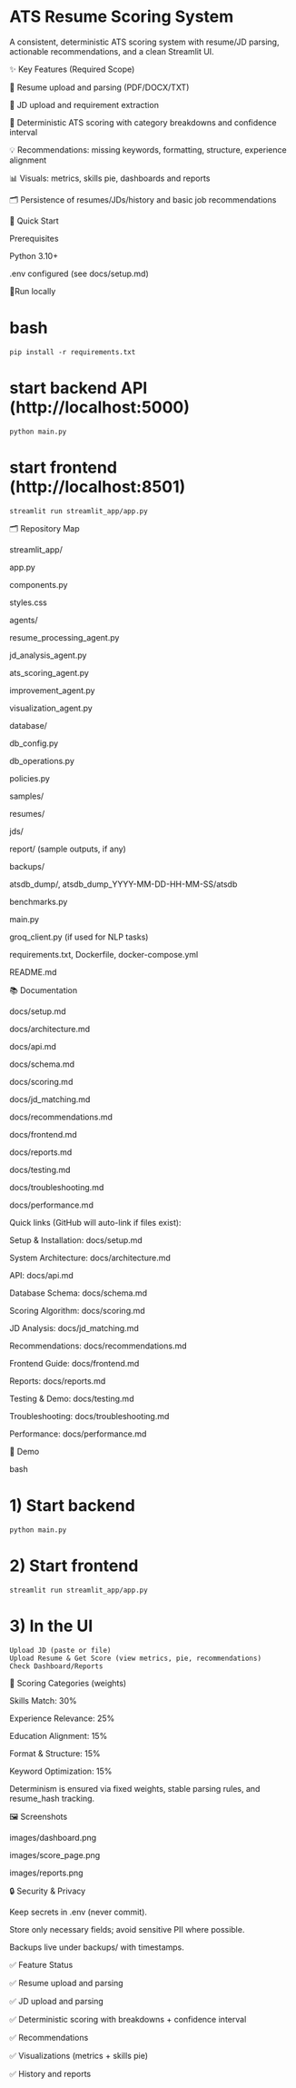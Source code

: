 # ATS Resume Scoring System

A consistent, deterministic ATS scoring system with resume/JD parsing, actionable recommendations, and a clean Streamlit UI.

✨ Key Features (Required Scope)

📄 Resume upload and parsing (PDF/DOCX/TXT)

📑 JD upload and requirement extraction

🎯 Deterministic ATS scoring with category breakdowns and confidence interval

💡 Recommendations: missing keywords, formatting, structure, experience alignment

📊 Visuals: metrics, skills pie, dashboards and reports

🗂️ Persistence of resumes/JDs/history and basic job recommendations

🚀 Quick Start

Prerequisites

Python 3.10+

.env configured (see docs/setup.md)

🎈Run locally

# bash
    pip install -r requirements.txt

# start backend API (http://localhost:5000)
    python main.py                   

# start frontend (http://localhost:8501)
    streamlit run streamlit_app/app.py  
    
🗂️ Repository Map

streamlit_app/

app.py

components.py

styles.css

agents/

resume_processing_agent.py

jd_analysis_agent.py

ats_scoring_agent.py

improvement_agent.py

visualization_agent.py

database/

db_config.py

db_operations.py

policies.py

samples/

resumes/

jds/

report/ (sample outputs, if any)

backups/

atsdb_dump/, atsdb_dump_YYYY-MM-DD-HH-MM-SS/atsdb

benchmarks.py

main.py

groq_client.py (if used for NLP tasks)

requirements.txt, Dockerfile, docker-compose.yml

README.md

📚 Documentation

docs/setup.md

docs/architecture.md

docs/api.md

docs/schema.md

docs/scoring.md

docs/jd_matching.md

docs/recommendations.md

docs/frontend.md

docs/reports.md

docs/testing.md

docs/troubleshooting.md

docs/performance.md

Quick links (GitHub will auto-link if files exist):

Setup & Installation: docs/setup.md

System Architecture: docs/architecture.md

API: docs/api.md

Database Schema: docs/schema.md

Scoring Algorithm: docs/scoring.md

JD Analysis: docs/jd_matching.md

Recommendations: docs/recommendations.md

Frontend Guide: docs/frontend.md

Reports: docs/reports.md

Testing & Demo: docs/testing.md

Troubleshooting: docs/troubleshooting.md

Performance: docs/performance.md

🧭 Demo

bash
# 1) Start backend
    python main.py

# 2) Start frontend
    streamlit run streamlit_app/app.py

# 3) In the UI
    Upload JD (paste or file)
    Upload Resume & Get Score (view metrics, pie, recommendations)
    Check Dashboard/Reports

🧮 Scoring Categories (weights)

Skills Match: 30%

Experience Relevance: 25%

Education Alignment: 15%

Format & Structure: 15%

Keyword Optimization: 15%

Determinism is ensured via fixed weights, stable parsing rules, and resume_hash tracking.

🖼️ Screenshots

images/dashboard.png

images/score_page.png

images/reports.png

🔒 Security & Privacy

Keep secrets in .env (never commit).

Store only necessary fields; avoid sensitive PII where possible.

Backups live under backups/ with timestamps.

✅ Feature Status

✅ Resume upload and parsing

✅ JD upload and parsing

✅ Deterministic scoring with breakdowns + confidence interval

✅ Recommendations

✅ Visualizations (metrics + skills pie)

✅ History and reports


